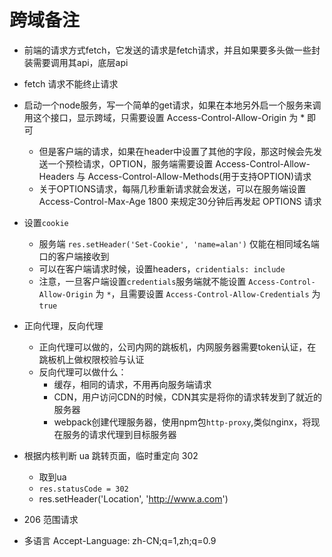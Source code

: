# 跨域备注

- 前端的请求方式fetch，它发送的请求是fetch请求，并且如果要多头做一些封装需要调用其api，底层api
- fetch 请求不能终止请求

- 启动一个node服务，写一个简单的get请求，如果在本地另外启一个服务来调用这个接口，显示跨域，只需要设置 Access-Control-Allow-Origin 为 * 即可
  - 但是客户端的请求，如果在header中设置了其他的字段，那这时候会先发送一个预检请求，OPTION，服务端需要设置 Access-Control-Allow-Headers 与 Access-Control-Allow-Methods(用于支持OPTION)请求
  - 关于OPTIONS请求，每隔几秒重新请求就会发送，可以在服务端设置 Access-Control-Max-Age 1800 来规定30分钟后再发起 OPTIONS 请求

- 设置`cookie`
  - 服务端 `res.setHeader('Set-Cookie', 'name=alan')` 仅能在相同域名端口的客户端接收到
  - 可以在客户端请求时候，设置headers，`cridentials: include`
  - 注意，一旦客户端设置`credentials`服务端就不能设置 `Access-Control-Allow-Origin` 为 `*`，且需要设置 `Access-Control-Allow-Credentials` 为 `true`

- 正向代理，反向代理
  - 正向代理可以做的，公司内网的跳板机，内网服务器需要token认证，在跳板机上做权限校验与认证
  - 反向代理可以做什么：
    - 缓存，相同的请求，不用再向服务端请求
    - CDN，用户访问CDN的时候，CDN其实是将你的请求转发到了就近的服务器
    - webpack创建代理服务器，使用npm包`http-proxy`,类似nginx，将现在服务的请求代理到目标服务器

- 根据内核判断 ua 跳转页面，临时重定向 302
  - 取到ua
  - `res.statusCode = 302`
  - res.setHeader('Location', 'http://www.a.com')

- 206 范围请求

- 多语言 Accept-Language: zh-CN;q=1,zh;q=0.9


